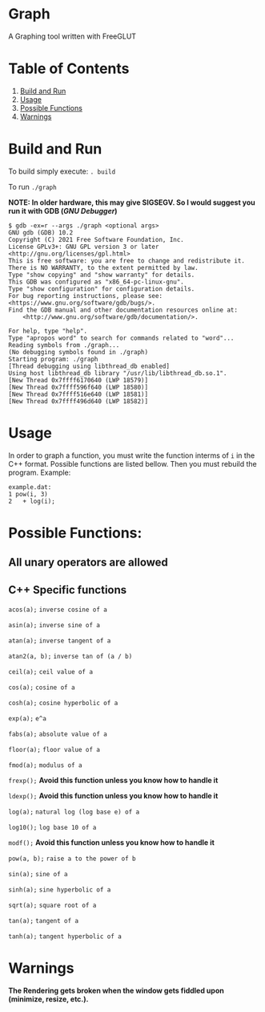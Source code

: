 # Graph
A Graphing tool written with FreeGLUT

# Table of Contents
1. [Build and Run](#build)
2. [Usage](#use)
3. [Possible Functions](#fun)
4. [Warnings](#warnings)

# Build and Run <a name=build></a>
To build simply execute: 
`. build`

To run `./graph`

**NOTE: In older hardware, this may give SIGSEGV. So I would suggest you run it with GDB (***GNU Debugger***)**

```
$ gdb -ex=r --args ./graph <optional args>
GNU gdb (GDB) 10.2
Copyright (C) 2021 Free Software Foundation, Inc.
License GPLv3+: GNU GPL version 3 or later <http://gnu.org/licenses/gpl.html>
This is free software: you are free to change and redistribute it.
There is NO WARRANTY, to the extent permitted by law.
Type "show copying" and "show warranty" for details.
This GDB was configured as "x86_64-pc-linux-gnu".
Type "show configuration" for configuration details.
For bug reporting instructions, please see:
<https://www.gnu.org/software/gdb/bugs/>.
Find the GDB manual and other documentation resources online at:
    <http://www.gnu.org/software/gdb/documentation/>.

For help, type "help".
Type "apropos word" to search for commands related to "word"...
Reading symbols from ./graph...
(No debugging symbols found in ./graph)
Starting program: ./graph 
[Thread debugging using libthread_db enabled]
Using host libthread_db library "/usr/lib/libthread_db.so.1".
[New Thread 0x7ffff6170640 (LWP 18579)]
[New Thread 0x7ffff596f640 (LWP 18580)]
[New Thread 0x7ffff516e640 (LWP 18581)]
[New Thread 0x7ffff496d640 (LWP 18582)]
```

# Usage <a name=use></a>
In order to graph a function, you must write the function interms of `i`
in the C++ format. Possible functions are listed bellow.
Then you must rebuild the program. Example:
```
example.dat:
1 pow(i, 3)
2   + log(i);
```

# Possible Functions: <a name=fun></a>
## All unary operators are allowed
## C++ Specific functions

`acos(a);` `inverse cosine of a`

`asin(a);` `inverse sine of a`

`atan(a);` `inverse tangent of a`

`atan2(a, b);` `inverse tan of (a / b)`

`ceil(a);` `ceil value of a`

`cos(a);` `cosine of a`

`cosh(a);` `cosine hyperbolic of a`

`exp(a);` `e^a`

`fabs(a);` `absolute value of a`

`floor(a);` `floor value of a`

`fmod(a);` `modulus of a`

`frexp();` **Avoid this function unless you know how to handle it**

`ldexp();` **Avoid this function unless you know how to handle it**

`log(a);` `natural log (log base e) of a`

`log10();` `log base 10 of a`

`modf();` **Avoid this function unless you know how to handle it**

`pow(a, b);` `raise a to the power of b`

`sin(a);` `sine of a`

`sinh(a);` `sine hyperbolic of a`

`sqrt(a);` `square root of a`

`tan(a);` `tangent of a`

`tanh(a);` `tangent hyperbolic of a`

# **Warnings** <a name=warnings></a>
**The Rendering gets broken when the window gets fiddled upon (minimize, resize, etc.).**